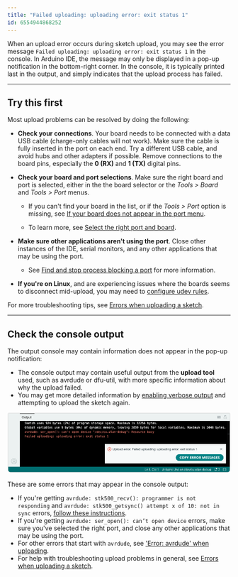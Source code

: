```yaml
---
title: "Failed uploading: uploading error: exit status 1"
id: 6554944868252
---
```


When an upload error occurs during sketch upload, you may see the error message `Failed uploading: uploading error: exit status 1` in the console. In Arduino IDE, the message may only be displayed in a pop-up notification in the bottom-right corner. In the console, it is typically printed last in the output, and simply indicates that the upload process has failed.

---

## Try this first

Most upload problems can be resolved by doing the following:

* **Check your connections**. Your board needs to be connected with a data USB cable (charge-only cables will not work). Make sure the cable is fully inserted in the port on each end. Try a different USB cable, and avoid hubs and other adapters if possible. Remove connections to the board pins, especially the **0 (RX)** and **1 (TX)** digital pins.

* **Check your board and port selections**. Make sure the right board and port is selected, either in the the board selector or the _Tools > Board_ and _Tools > Port_ menus.

  * If you can't find your board in the list, or if the _Tools > Port_ option is missing, see [If your board does not appear in the port menu](https://support.arduino.cc/hc/en-us/articles/4412955149586-If-your-board-does-not-appear-in-the-port-menu).

  * To learn more, see [Select the right port and board](https://support.arduino.cc/hc/en-us/articles/4406856349970-Select-board-and-port).

* **Make sure other applications aren't using the port**. Close other instances of the IDE, serial monitors, and any other applications that may be using the port.

  * See [Find and stop process blocking a port](https://support.arduino.cc/hc/en-us/articles/4407830972050-Find-and-stop-process-blocking-a-port) for more information.

* **If you're on Linux**, and are experiencing issues where the boards seems to disconnect mid-upload, you may need to [configure udev rules]().

For more troubleshooting tips, see [Errors when uploading a sketch](https://support.arduino.cc/hc/en-us/articles/4403365313810-Errors-when-uploading-a-sketch).

---

## Check the console output

The output console may contain information does not appear in the pop-up notification:

* The console output may contain useful output from the **upload tool** used, such as avrdude or dfu-util, with more specific information about why the upload failed.
* You may get more detailed information by [enabling verbose output](https://support.arduino.cc/hc/en-us/articles/4407705216274-Use-verbose-output-in-the-Arduino-IDE) and attempting to upload the sketch again.

![Errors in Arduino IDE.](img/avrdude-ser-open-cant-open-device.png)

These are some errors that may  appear in the console output:

* If you're getting `avrdude: stk500_recv(): programmer is not responding` and `avrdude: stk500_getsync() attempt x of 10: not in sync` errors, [follow these instructions](https://support.arduino.cc/hc/en-us/articles/4401874331410--Error-avrdude-when-uploading#avrdude-stk500_recv-and-stk500_getsync).
* If you're getting `avrdude: ser_open(): can’t open device` errors, make sure you've selected the right port, and close any other applications that may be using the port.
* For other errors that start with `avrdude`, see ['Error: avrdude' when uploading](https://support.arduino.cc/hc/en-us/articles/4401874331410--Error-avrdude-when-uploading).
* For help with troubleshooting upload problems in general, see [Errors when uploading a sketch](https://support.arduino.cc/hc/en-us/articles/4403365313810-Errors-when-uploading-a-sketch).
